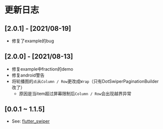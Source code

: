 # 更新日志


## [2.0.1] - [2021/08-19]

- 修复了example的bug

## [2.0.0] - [2021/08-13]

- 修复example中fraction的demo
- 修复android警告
- 将轮播图的`点`从`Column / Row`更改成`Wrap`（只有DotSwiperPaginationBuilder改了）
    - 原因是当item超过屏幕限制后`Column / Row`会出现越界异常

## [0.0.1 ~ 1.1.5]

 - See: [flutter_swiper](https://pub.dev/packages/flutter_swiper/changelog)